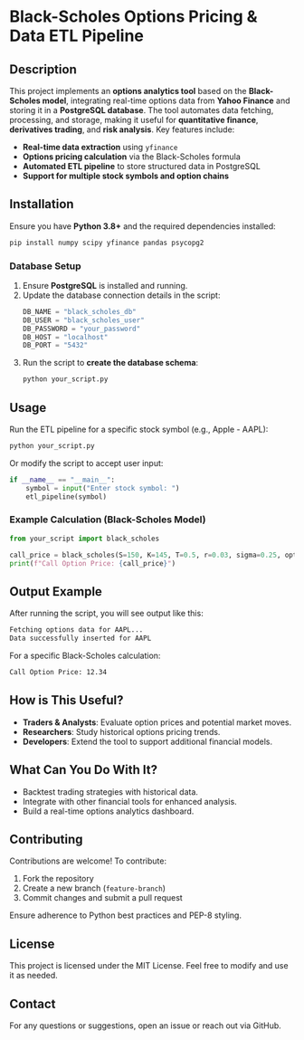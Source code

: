 # Black-Scholes Options Pricing & Data ETL Pipeline

## Description
This project implements an **options analytics tool** based on the **Black-Scholes model**, integrating real-time options data from **Yahoo Finance** and storing it in a **PostgreSQL database**. The tool automates data fetching, processing, and storage, making it useful for **quantitative finance**, **derivatives trading**, and **risk analysis**. Key features include:

- **Real-time data extraction** using `yfinance`
- **Options pricing calculation** via the Black-Scholes formula
- **Automated ETL pipeline** to store structured data in PostgreSQL
- **Support for multiple stock symbols and option chains**

## Installation

Ensure you have **Python 3.8+** and the required dependencies installed:

```sh
pip install numpy scipy yfinance pandas psycopg2
```

### Database Setup
1. Ensure **PostgreSQL** is installed and running.
2. Update the database connection details in the script:
   ```python
   DB_NAME = "black_scholes_db"
   DB_USER = "black_scholes_user"
   DB_PASSWORD = "your_password"
   DB_HOST = "localhost"
   DB_PORT = "5432"
   ```
3. Run the script to **create the database schema**:
   ```sh
   python your_script.py
   ```

## Usage
Run the ETL pipeline for a specific stock symbol (e.g., Apple - AAPL):

```sh
python your_script.py
```

Or modify the script to accept user input:

```python
if __name__ == "__main__":
    symbol = input("Enter stock symbol: ")
    etl_pipeline(symbol)
```

### Example Calculation (Black-Scholes Model)
```python
from your_script import black_scholes

call_price = black_scholes(S=150, K=145, T=0.5, r=0.03, sigma=0.25, option_type="call")
print(f"Call Option Price: {call_price}")
```

## Output Example
After running the script, you will see output like this:
```sh
Fetching options data for AAPL...
Data successfully inserted for AAPL
```
For a specific Black-Scholes calculation:
```sh
Call Option Price: 12.34
```

## How is This Useful?
- **Traders & Analysts**: Evaluate option prices and potential market moves.
- **Researchers**: Study historical options pricing trends.
- **Developers**: Extend the tool to support additional financial models.

## What Can You Do With It?
- Backtest trading strategies with historical data.
- Integrate with other financial tools for enhanced analysis.
- Build a real-time options analytics dashboard.

## Contributing
Contributions are welcome! To contribute:
1. Fork the repository
2. Create a new branch (`feature-branch`)
3. Commit changes and submit a pull request

Ensure adherence to Python best practices and PEP-8 styling.

## License
This project is licensed under the MIT License. Feel free to modify and use it as needed.

## Contact
For any questions or suggestions, open an issue or reach out via GitHub.

